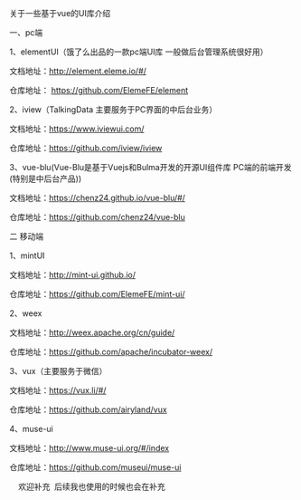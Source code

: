 关于一些基于vue的UI库介绍

一、pc端

1、elementUI（饿了么出品的一款pc端UI库 一般做后台管理系统很好用） 

文档地址：http://element.eleme.io/#/

仓库地址： https://github.com/ElemeFE/element

2、iview（TalkingData 主要服务于PC界面的中后台业务）

文档地址：https://www.iviewui.com/

仓库地址：https://github.com/iview/iview

3、vue-blu(Vue-Blu是基于Vuejs和Bulma开发的开源UI组件库 PC端的前端开发(特别是中后台产品))

文档地址：https://chenz24.github.io/vue-blu/#/

仓库地址：https://github.com/chenz24/vue-blu
    
 二 移动端
 
1、mintUI

文档地址：http://mint-ui.github.io/

仓库地址：https://github.com/ElemeFE/mint-ui/

2、weex

文档地址：http://weex.apache.org/cn/guide/

仓库地址：https://github.com/apache/incubator-weex/

3、vux（主要服务于微信）

文档地址：https://vux.li/#/

仓库地址：https://github.com/airyland/vux

4、muse-ui

文档地址：http://www.muse-ui.org/#/index

仓库地址：https://github.com/museui/muse-ui
      
     
欢迎补充  后续我也使用的时候也会在补充
